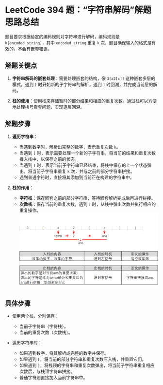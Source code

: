 # LeetCode 394 题：“字符串解码”解题思路总结

题目要求根据给定的编码规则对字符串进行解码，编码规则是 `k[encoded_string]`，其中 `encoded_string` 重复 `k` 次，题目确保输入的格式是有效的，不会有嵌套错误。

## 解题关键点

1. **字符串解码的嵌套处理**：需要处理嵌套的结构，像 `3[a2[c]]` 这种嵌套多层的模式。遇到 `[` 时开始新的子字符串的解析，遇到 `]` 时回溯，并完成当前层的解码。
  
2. **栈的使用**：使用栈来存储暂时的部分结果和相应的重复次数。通过栈可以方便地处理括号嵌套问题，实现逐层回溯。

## 解题步骤

1. **遍历字符串**：
   - 当遇到数字时，解析出完整的数字，表示重复次数 `k`。
   - 当遇到 `[` 时，表示需要处理一个新的子字符串，将当前的结果和重复次数推入栈中，以保存之前的状态。
   - 当遇到 `]` 时，表示当前子字符串已经结束，将栈中保存的上一个状态弹出，将当前子字符串重复 `k` 次，并与之前的部分字符串拼接。
   - 遇到普通字符时，直接将其添加到当前正在构建的字符串中。

2. **栈的作用**：
   - **字符栈**：保存嵌套之前的部分字符串，等待嵌套解析完成后再进行拼接。
   - **次数栈**：保存当前的重复次数，遇到 `]` 时，从栈中弹出次数并执行相应的重复操作。
![Example Image](./images/0394_01.png)
## 具体步骤

- 使用两个栈，分别保存：
  - 当前子字符串（字符栈）。
  - 当前的重复次数（次数栈）。
  
- 遍历字符串时：
  - 如果遇到数字，将其解析成完整的数字并保存。
  - 如果遇到 `[`，将当前的部分字符串和重复次数压入栈，并重置它们。
  - 如果遇到 `]`，将栈顶的字符串和重复次数弹出，将当前子字符串重复相应次数后，与栈顶字符串拼接。
  - 普通字符则直接加入当前字符串中。
